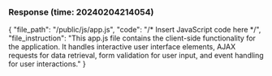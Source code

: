 ### Response (time: 20240204214054)

{
  "file_path": "/public/js/app.js",
  "code": "/* Insert JavaScript code here */",
  "file_instruction": "This app.js file contains the client-side functionality for the application. It handles interactive user interface elements, AJAX requests for data retrieval, form validation for user input, and event handling for user interactions."
}